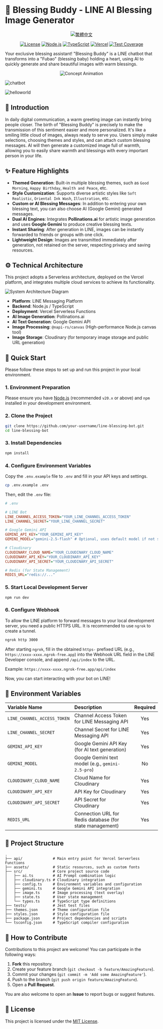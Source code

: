 # 💖 Blessing Buddy - LINE AI Blessing Image Generator

<p align="center"><a href="README.zh-TW.md"><img src="https://img.shields.io/badge/Change_language_to-繁體中文-blue" alt="繁體中文" /></a></p>

<p align="center">
  <a href="./LICENSE"><img src="https://img.shields.io/badge/license-MIT-green" alt="License" /></a>
  <a href="https://nodejs.org/"><img src="https://img.shields.io/badge/Node.js-20.x-blue.svg" alt="Node.js" /></a>
  <a href="https://www.typescriptlang.org/"><img src="https://img.shields.io/badge/TypeScript-5.x-blue.svg" alt="TypeScript" /></a>
  <a href="https://vercel.com/"><img src="https://img.shields.io/badge/Deploy-Vercel-black.svg" alt="Vercel" /></a>
  <a href="./coverage/lcov-report/index.html"><img src="https://img.shields.io/badge/coverage-96.03%25-brightgreen" alt="Test Coverage" /></a>
</p>

Your exclusive blessing assistant! "Blessing Buddy" is a LINE chatbot that transforms into a "Fubao" (blessing baby) holding a heart, using AI to quickly generate and share beautiful images with warm blessings.

<p align="center">
  <img src="./concept-video.gif" alt="Concept Animation" />
</p>

![chatbot](./chatbot.jpeg)

![helloworld](./helloworld.png)

## 👋 Introduction

In daily digital communication, a warm greeting image can instantly bring people closer. The birth of "Blessing Buddy" is precisely to make the transmission of this sentiment easier and more personalized. It's like a smiling little cloud of images, always ready to serve you. Users simply make selections, choosing themes and styles, and can attach custom blessing messages. AI will then generate a customized image full of warmth, allowing you to easily share warmth and blessings with every important person in your life.

## ✨ Feature Highlights

- **Themed Generation**: Built-in multiple blessing themes, such as `Good Morning`, `Happy Birthday`, `Health and Peace`, etc.
- **Style Customization**: Supports diverse artistic styles like `Soft Realistic`, `Oriental Ink Wash`, `Illustration`, etc.
- **Custom or AI Blessing Messages**: In addition to entering your own blessing text, you can also choose AI (Google Gemini) generated messages.
- **Dual AI Engines**: Integrates **Pollinations.ai** for artistic image generation and uses **Google Gemini** to produce creative blessing texts.
- **Instant Sharing**: After generation in LINE, images can be instantly forwarded to friends or groups with one click.
- **Lightweight Design**: Images are transmitted immediately after generation, not retained on the server, respecting privacy and saving resources.

## ⚙️ Technical Architecture

This project adopts a Serverless architecture, deployed on the Vercel platform, and integrates multiple cloud services to achieve its functionality.

![System Architecture Diagram](./line-blessing-bot-system-architecture.png)

- **Platform**: LINE Messaging Platform
- **Backend**: Node.js / TypeScript
- **Deployment**: Vercel Serverless Functions
- **AI Image Generation**: Pollinations.ai
- **AI Text Generation**: Google Gemini API
- **Image Processing**: `@napi-rs/canvas` (High-performance Node.js canvas tool)
- **Image Storage**: Cloudinary (for temporary image storage and public URL generation)

## 🚀 Quick Start

Please follow these steps to set up and run this project in your local environment.

### 1. Environment Preparation

Please ensure you have [Node.js](https://nodejs.org/) (recommended `v20.x` or above) and `npm` installed in your development environment.

### 2. Clone the Project

```bash
git clone https://github.com/your-username/line-blessing-bot.git
cd line-blessing-bot
```

### 3. Install Dependencies

```bash
npm install
```

### 4. Configure Environment Variables

Copy the `.env.example` file to `.env` and fill in your API keys and settings.

```bash
cp .env.example .env
```

Then, edit the `.env` file:

```ini
# .env

# LINE Bot
LINE_CHANNEL_ACCESS_TOKEN="YOUR_LINE_CHANNEL_ACCESS_TOKEN"
LINE_CHANNEL_SECRET="YOUR_LINE_CHANNEL_SECRET"

# Google Gemini API
GEMINI_API_KEY="YOUR_GEMINI_API_KEY"
GEMINI_MODEL="gemini-2.5-flash" # Optional, uses default model if not set

# Cloudinary
CLOUDINARY_CLOUD_NAME="YOUR_CLOUDINARY_CLOUD_NAME"
CLOUDINARY_API_KEY="YOUR_CLOUDINARY_API_KEY"
CLOUDINARY_API_SECRET="YOUR_CLOUDINARY_API_SECRET"

# Redis (for State Management)
REDIS_URL="redis://..."
```

### 5. Start Local Development Server

```bash
npm run dev
```

### 6. Configure Webhook

To allow the LINE platform to forward messages to your local development server, you need a public HTTPS URL. It is recommended to use `ngrok` to create a tunnel.

```bash
ngrok http 3000
```

After starting `ngrok`, fill in the obtained `https-` prefixed URL (e.g., `https://xxxx-xxxx.ngrok-free.app`) into the Webhook URL field in the LINE Developer console, and append `/api/index` to the URL.

Example: `https://xxxx-xxxx.ngrok-free.app/api/index`

Now, you can start interacting with your bot on LINE!

## 📝 Environment Variables

| Variable Name               | Description                                              | Required |
| :-------------------------- | :------------------------------------------------------- | :------: |
| `LINE_CHANNEL_ACCESS_TOKEN` | Channel Access Token for LINE Messaging API              |    Yes   |
| `LINE_CHANNEL_SECRET`       | Channel Secret for LINE Messaging API                    |    Yes   |
| `GEMINI_API_KEY`            | Google Gemini API Key (for AI text generation)           |    Yes   |
| `GEMINI_MODEL`              | Google Gemini text model (e.g., `gemini-2.5-pro`)        |    No    |
| `CLOUDINARY_CLOUD_NAME`     | Cloud Name for Cloudinary                                |    Yes   |
| `CLOUDINARY_API_KEY`        | API Key for Cloudinary                                   |    Yes   |
| `CLOUDINARY_API_SECRET`     | API Secret for Cloudinary                                |    Yes   |
| `REDIS_URL`                 | Connection URL for Redis database (for state management) |    Yes   |

## 📂 Project Structure

```
.
├── api/              # Main entry point for Vercel Serverless Functions
├── assets/           # Static resources, such as custom fonts
├── src/              # Core project source code
│   ├── ai.ts         # AI Prompt combination logic
│   ├── cloudinary.ts # Cloudinary integration
│   ├── config.ts     # Environment variables and configuration
│   ├── gemini.ts     # Google Gemini API integration
│   ├── image.ts      # Image processing (text overlay)
│   ├── state.ts      # User state management
│   └── types.ts      # TypeScript type definitions
├── tests/            # Jest test files
├── themes.json       # Theme configuration file
├── styles.json       # Style configuration file
├── package.json      # Project dependencies and scripts
└── tsconfig.json     # TypeScript compiler configuration
```

## 🤝 How to Contribute

Contributions to this project are welcome! You can participate in the following ways:

1.  **Fork** this repository.
2.  Create your feature branch (`git checkout -b feature/AmazingFeature`).
3.  Commit your changes (`git commit -m 'Add some AmazingFeature'`).
4.  Push to the branch (`git push origin feature/AmazingFeature`).
5.  Open a **Pull Request**.

You are also welcome to open an **Issue** to report bugs or suggest features.

## 📄 License

This project is licensed under the [MIT License](./LICENSE).